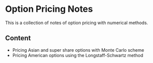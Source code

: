 # Option Pricing Notes

This is a collection of notes of option pricing with numerical methods.

## Content
- Pricing Asian and super share options with Monte Carlo scheme
- Pricing American options using the Longstaff-Schwartz method
